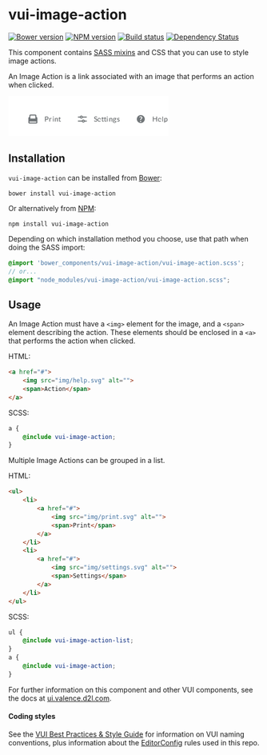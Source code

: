 # vui-image-action
[![Bower version][bower-image]][bower-url]
[![NPM version][npm-image]][npm-url]
[![Build status][ci-image]][ci-url]
[![Dependency Status][dependencies-image]][dependencies-url]

This component contains [SASS mixins](http://sass-lang.com/) and CSS that you can use to style image actions.

An Image Action is a link associated with an image that performs an action when clicked.

![screenshot of image actions](/screenshots/multiple.png)


## Installation

`vui-image-action` can be installed from [Bower][bower-url]:
```shell
bower install vui-image-action
```

Or alternatively from [NPM][npm-url]:
```shell
npm install vui-image-action
```

Depending on which installation method you choose, use that path when doing the SASS import:

```scss
@import 'bower_components/vui-image-action/vui-image-action.scss';
// or...
@import "node_modules/vui-image-action/vui-image-action.scss";
```

## Usage

An Image Action must have a `<img>` element for the image, and a `<span>` element describing the action. These elements should be enclosed in a `<a>` that performs the action when clicked.

HTML:
```html
<a href="#">
	<img src="img/help.svg" alt="">
	<span>Action</span>
</a>
```

SCSS:
```scss
a {
	@include vui-image-action;
}
```

Multiple Image Actions can be grouped in a list.

HTML:
```html
<ul>
	<li>
		<a href="#">
			<img src="img/print.svg" alt="">
			<span>Print</span>
		</a>
	</li>
	<li>
		<a href="#">
			<img src="img/settings.svg" alt="">
			<span>Settings</span>
		</a>
	</li>
</ul>
```
SCSS:
```scss
ul {
	@include vui-image-action-list;
}
a {
	@include vui-image-action;
}
```


For further information on this component and other VUI components, see the docs at [ui.valence.d2l.com](http://ui.valence.d2l.com/).

#### Coding styles
See the [VUI Best Practices & Style Guide](https://github.com/Brightspace/valence-ui-docs/wiki/Best-Practices-&-Style-Guide) for information on VUI naming conventions, plus information about the [EditorConfig](http://editorconfig.org) rules used in this repo.

[bower-url]: http://bower.io/search/?q=vui-image-action
[bower-image]: https://img.shields.io/bower/v/vui-image-action.svg
[npm-url]: https://www.npmjs.org/package/vui-image-action
[npm-image]: https://img.shields.io/npm/v/vui-image-action.svg
[ci-url]: https://travis-ci.org/Brightspace/valence-ui-image-action
[ci-image]: https://travis-ci.org/Brightspace/valence-ui-image-action.svg?branch=master
[dependencies-url]: https://david-dm.org/brightspace/valence-ui-image-action
[dependencies-image]: https://img.shields.io/david/Brightspace/valence-ui-image-action.svg

